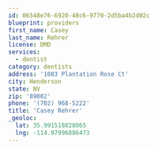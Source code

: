```yaml
---
id: 06548e76-6920-48c6-9770-2d5ba4b2d02c
blueprint: providers
first_name: Casey
last_name: Rehrer
license: DMD
services:
  - dentist
category: dentists
address: '1083 Plantation Rose Ct'
city: Henderson
state: NV
zip: '89002'
phone: '(702) 968-5222'
title: 'Casey Rehrer'
_geoloc:
  lat: 35.991518828065
  lng: -114.97996886473
---
```

